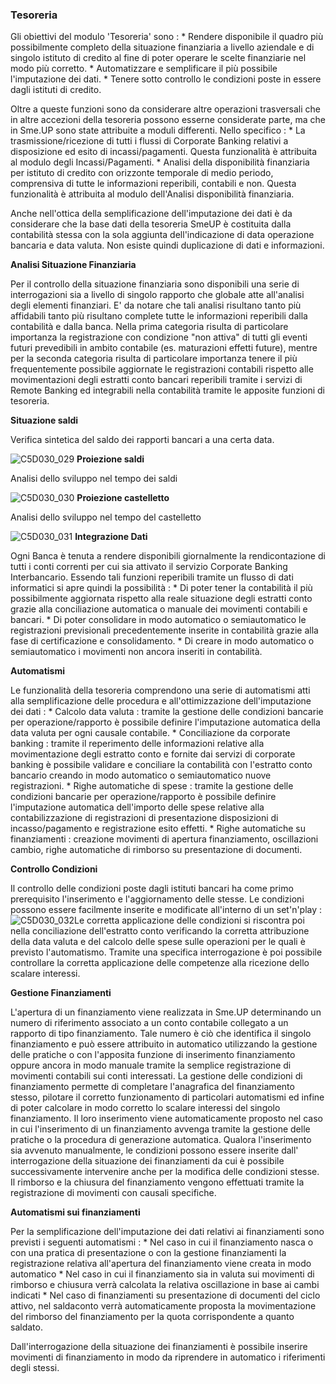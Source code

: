 ### Tesoreria

Gli obiettivi del modulo 'Tesoreria' sono : 
 \* Rendere disponibile il quadro più possibilmente completo della situazione finanziaria a livello aziendale e di singolo istituto di credito al fine di poter operare le scelte finanziarie nel modo più corretto.
 \* Automatizzare e semplificare il più possibile l'imputazione dei dati.
 \* Tenere sotto controllo le condizioni poste in essere dagli istituti di credito.

Oltre a queste funzioni sono da considerare altre operazioni trasversali che in altre accezioni della tesoreria possono esserne considerate parte, ma che in Sme.UP sono state attribuite a moduli differenti. Nello specifico : 
 \* La trasmissione/ricezione di tutti i flussi di Corporate Banking relativi a disposizione ed esito di incassi/pagamenti. Questa funzionalità è attribuita al modulo degli Incassi/Pagamenti.
 \* Analisi della disponibilità finanziaria per istituto di credito con orizzonte temporale di medio periodo, comprensiva di tutte le informazioni reperibili, contabili e non. Questa funzionalità è attribuita al modulo dell'Analisi disponibilità finanziaria.

Anche nell'ottica della semplificazione dell'imputazione dei dati è da considerare che la base dati della tesoreria SmeUP è costituita dalla contabilità stessa con la sola aggiunta dell'indicazione di data operazione bancaria e data valuta. Non esiste quindi duplicazione di dati e informazioni.

**Analisi Situazione Finanziaria**

Per il controllo della situazione finanziaria sono disponibili una serie di interrogazioni sia a livello di singolo rapporto che globale atte all'analisi degli elementi finanziari. E' da notare che tali analisi risultano tanto più affidabili tanto più risultano complete tutte le informazioni reperibili dalla contabilità e dalla banca. Nella prima categoria risulta di particolare importanza la registrazione con condizione "non attiva" di tutti gli eventi futuri prevedibili in ambito contabile (es. maturazioni effetti future), mentre per la seconda categoria risulta di particolare importanza tenere il più frequentemente possibile aggiornate le registrazioni contabili rispetto alle movimentazioni degli estratti conto bancari reperibili tramite i servizi di Remote Banking ed integrabili nella contabilità tramite le apposite funzioni di tesoreria.

__Situazione saldi__

Verifica sintetica del saldo dei rapporti bancari a una certa data.

![C5D030_029](http://doc.smeup.com/immagini/MBDOC_VIS-C5_002/C5D030_029.png)
__Proiezione saldi__

Analisi dello sviluppo nel tempo dei saldi

![C5D030_030](http://doc.smeup.com/immagini/MBDOC_VIS-C5_002/C5D030_030.png)
__Proiezione castelletto__

Analisi dello sviluppo nel tempo del castelletto

![C5D030_031](http://doc.smeup.com/immagini/MBDOC_VIS-C5_002/C5D030_031.png)
**Integrazione Dati**

Ogni Banca è tenuta a rendere disponibili giornalmente la rendicontazione di tutti i conti correnti per cui sia attivato il servizio Corporate Banking Interbancario.
Essendo tali funzioni reperibili tramite un flusso di dati informatici si apre quindi la possibilità : 
 \* Di poter tener la contabilità il più  possibilmente aggiornata rispetto alla reale situazione degli estratti conto grazie alla conciliazione automatica o manuale dei movimenti contabili e bancari.
 \* Di poter consolidare in modo automatico o semiautomatico le registrazioni previsionali precedentemente inserite in contabilità grazie alla fase di certificazione e consolidamento.
 \* Di creare in modo automatico o semiautomatico i movimenti non ancora inseriti in contabilità.

**Automatismi**

Le funzionalità della tesoreria comprendono una serie di automatismi atti alla semplificazione delle procedura e all'ottimizzazione dell'imputazione dei dati : 
 \* Calcolo data valuta :  tramite la gestione delle condizioni bancarie per operazione/rapporto è possibile definire l'imputazione automatica della data valuta per ogni causale contabile.
 \* Conciliazione da corporate banking :  tramite il reperimento delle informazioni relative alla movimentazione degli estratto conto e fornite dai servizi di corporate banking è possibile validare e conciliare la contabilità con l'estratto conto bancario creando in modo automatico o semiautomatico nuove registrazioni.
 \* Righe automatiche di spese :  tramite la gestione delle condizioni bancarie per operazione/rapporto è possibile definire l'imputazione automatica dell'importo delle spese relative alla contabilizzazione di registrazioni di presentazione disposizioni di incasso/pagamento e registrazione esito effetti.
 \* Righe automatiche su finanziamenti :  creazione movimenti di apertura finanziamento, oscillazioni cambio, righe automatiche di rimborso su presentazione di documenti.

**Controllo Condizioni**

Il controllo delle condizioni poste dagli istituti bancari ha come primo prerequisito l'inserimento e l'aggiornamento delle stesse.
Le condizioni possono essere facilmente inserite e modificate all'interno di un set'n'play : 
![C5D030_032](http://doc.smeup.com/immagini/MBDOC_VIS-C5_002/C5D030_032.png)Le corretta applicazione delle condizioni si riscontra poi nella conciliazione dell'estratto conto verificando la corretta attribuzione della data valuta e del calcolo delle spese sulle operazioni per le quali è previsto l'automatismo.
Tramite una specifica interrogazione è poi possibile controllare la corretta applicazione delle competenze alla ricezione dello scalare interessi.

**Gestione Finanziamenti**

L'apertura di un finanziamento viene realizzata in Sme.UP determinando un numero di riferimento associato a un conto contabile collegato a un rapporto di tipo finanziamento. Tale numero è ciò che identifica il singolo finanziamento e può essere attribuito in automatico utilizzando la gestione delle pratiche o con l'apposita funzione di inserimento finanziamento oppure ancora in modo manuale tramite la semplice registrazione di movimenti contabili sui conti interessati.
La gestione delle condizioni di finanziamento permette di completare l'anagrafica del finanziamento stesso, pilotare il corretto funzionamento di particolari automatismi ed infine di poter calcolare in modo corretto lo scalare interessi del singolo finanziamento. Il loro inserimento viene automaticamente proposto nel caso in cui l'inserimento di un finanziamento avvenga tramite la gestione delle pratiche o la procedura di generazione automatica. Qualora l'inserimento sia avvenuto manualmente, le condizioni possono essere inserite dall' interrogazione della situazione dei finanziamenti da cui è possibile successivamente intervenire anche per la modifica delle condizioni stesse.
Il rimborso e la chiusura del finanziamento vengono effettuati tramite la registrazione di movimenti con causali specifiche.

__Automatismi sui finanziamenti__

Per la semplificazione dell'imputazione dei dati relativi ai finanziamenti sono previsti i seguenti automatismi : 
 \* Nel caso in cui il finanziamento nasca o con una pratica di presentazione o con la gestione finanziamenti la registrazione relativa all'apertura del finanziamento viene creata in modo automatico
 \* Nel caso in cui il finanziamento sia in valuta sui movimenti di rimborso e chiusura verrà calcolata la relativa oscillazione in base ai cambi indicati
 \* Nel caso di finanziamenti su presentazione di documenti del ciclo attivo, nel saldaconto verrà automaticamente proposta la movimentazione del rimborso del finanziamento per la quota corrispondente a quanto saldato.

Dall'interrogazione della situazione dei finanziamenti è possibile inserire movimenti di finanziamento in modo da riprendere in automatico i riferimenti degli stessi.

